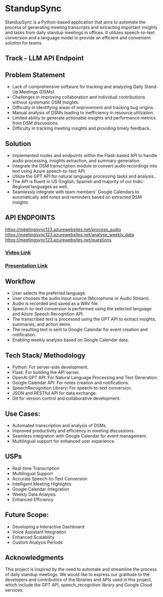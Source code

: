 # StandupSync

StandupSync is a Python-based application that aims to automate the process of generating meeting transcripts and extracting important insights and tasks from daily standup meetings in offices. It utilizes speech-to-text conversion and a language model to provide an efficient and convenient solution for teams.

## Track - LLM API Endpoint

## Problem Statement
- Lack of comprehensive software for tracking and analyzing Daily Stand-Up Meetings (DSMs).
- Challenges in improving collaboration and individual contributions without systematic DSM insights. 
- Difficulty in identifying areas of improvement and tracking bug origins. 
- Manual analysis of DSMs leading to inefficiency in resource utilization. 
- Limited ability to generate actionable insights and performance metrics from DSM discussions.
- Difficulty in tracking meeting insights and providing timely feedback.

## Solution 
- Implemented routes and endpoints within the Flask-based API to handle audio processing, insights extraction, and summary generation. 
- Integrate the DSM transcription module to convert audio recordings into text using Azure speech-to-text API.
- Utilize the GPT API for natural language processing tasks and analysis..
- The API is fluent in US-English, Spanish and majority of our Indic-Regional languages as well.
- Seamlessly integrate with team members' Google Calendars to automatically add notes and reminders based on extracted DSM insights.

## API ENDPOINTS
https://meetingsync123.azurewebsites.net/process_audio
https://meetingsync123.azurewebsites.net/analyse_weekly_data
https://meetingsync123.azurewebsites.net/questions

### [Video Link](https://drive.google.com/drive/folders/18GDRqg_0BOjwRme-AA4GUBGqKSfp_mHt?usp=sharing) 

### [Presentation Link](https://docs.google.com/presentation/d/11PkhfxdJocP7GWlwcuSNR-8Kr3nF9AEv/edit?usp=sharing&ouid=110734208587736988558&rtpof=true&sd=true)

## Workflow
- User selects the preferred language.
- User chooses the audio input source (Microphone or Audio Stream).
- Audio is recorded and saved as a WAV file.
- Speech-to-text conversion is performed using the selected language and Azure Speech Recognition API.
- The transcribed text is processed using the GPT API to extract insights, summaries, and action items.
- The resulting text is sent to Google Calendar for event creation and notification.
- Enabling weekly analysis based on Google Calendar data.

## Tech Stack/ Methodology
- Python: For server-side development.
- Flask: For building the API server.
- OpenAI GPT API: For Natural Language Processing and Text Generation.
- Google Calendar API: For notes creation and notifications.
- SpeechRecognition Library: For speech-to-text conversion.
- JSON and RESTful API for data exchange. 
- Git for version control and collaborative development.

## Use Cases:
- Automated transcription and analysis of DSMs.
- Improved productivity and efficiency in meeting discussions. 
- Seamless integration with Google Calendar for event management. 
- Multilingual support for enhanced user experience.

## USPs
- Real-time Transcription 
- Multilingual Support 
- Accurate Speech-to-Text Conversion
- Intelligent Meeting Highlights 
- Google Calendar Integration
- Weekly Data Analysis
- Enhanced Efficiency

## Future Scope:
- Developing a  Interactive Dashboard
- Voice Assistant Integration
- Enhanced Scalability
- Custom Analysis Periods

## Acknowledgments
This project is inspired by the need to automate and streamline the process of daily standup meetings. We would like to express our gratitude to the developers and contributors of the libraries and APIs used in this project, which include the GPT API, speech_recognition library and Google Cloud services.
